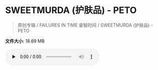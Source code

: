 # SWEETMURDA (护肤品) - PETO

> 原创专辑 / FAILURES IN TIME 睿智时间 / SWEETMURDA (护肤品) - PETO

**文件大小**: 18.69 MB

<audio preload="none" controls><source src="https://file.hsyhx.top/archive/原创专辑/FAILURES IN TIME 睿智时间/SWEETMURDA (护肤品) - PETO.flac" type="audio/mpeg">🤔 您的浏览器不支持此音频格式</audio>